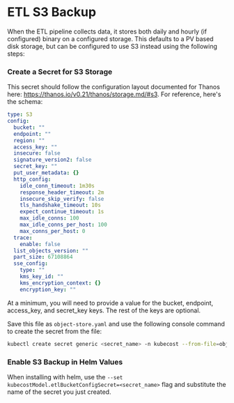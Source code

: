 # ETL S3 Backup
When the ETL pipeline collects data, it stores both daily and hourly (if configured) binary on a configured storage. This defaults to a PV based disk storage, but can be configured to use S3 instead using the following steps:

### Create a Secret for S3 Storage
This secret should follow the configuration layout documented for Thanos here: https://thanos.io/v0.21/thanos/storage.md/#s3. For reference, here's the schema:
```yaml
type: S3
config:
  bucket: ""
  endpoint: ""
  region: ""
  access_key: ""
  insecure: false
  signature_version2: false
  secret_key: ""
  put_user_metadata: {}
  http_config:
    idle_conn_timeout: 1m30s
    response_header_timeout: 2m
    insecure_skip_verify: false
    tls_handshake_timeout: 10s
    expect_continue_timeout: 1s
    max_idle_conns: 100
    max_idle_conns_per_host: 100
    max_conns_per_host: 0
  trace:
    enable: false
  list_objects_version: ""
  part_size: 67108864
  sse_config:
    type: ""
    kms_key_id: ""
    kms_encryption_context: {}
    encryption_key: ""
```
At a minimum, you will need to provide a value for the bucket, endpoint, access_key, and secret_key keys. The rest of the keys are optional.

Save this file as `object-store.yaml` and use the following console command to create the secret from the file:
```bash
kubectl create secret generic <secret_name> -n kubecost --from-file=object-store.yaml
```

### Enable S3 Backup in Helm Values

When installing with helm, use the `--set kubecostModel.etlBucketConfigSecret=<secret_name>` flag and substitute the name of the secret you just created. 
